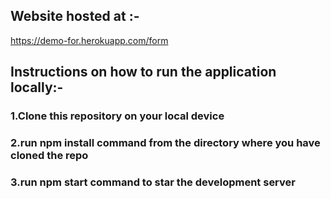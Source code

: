 ## Website hosted at :- 
https://demo-for.herokuapp.com/form

## Instructions on how to run the application locally:-
### 1.Clone this repository on your local device
### 2.run npm install command from the directory where you have cloned the repo
### 3.run npm start command to star the development server
